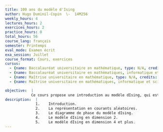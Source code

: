 ```yaml
---
title: 100 ans du modèle d'Ising
author: Hugo Duminil-Copin  \-  14M256
weekly_hours: 4
lectures_hours: 2
exercices_hours: 2
practice_hours: 0
total_hours: 56
course_lang: français
semester: Printemps
eval_mode: Examen écrit
exa_session: Juillet
course_format: Cours, exercices
cursus:
  - {name: Baccalauréat universitaire en mathématique, type: N/A, credits: 6}
  - {name: Baccalauréat universitaire en mathématiques, informatique et sciences numériques, type: N/A, credits: 6}
  - {name: Maîtrise universitaire en mathématique, type: N/A, credits: 6}
  - {name: Maîtrise universitaire en mathématiques, informatique et sciences numériques, type: N/A, credits: 6}

objective:  |
            Ce cours propose une introduction au modèle dIsing, qui est probablement le modèle le plus classique de physique mathématique. De nombreux concepts de physique statistique seront présentés dans le cas du modèle mentionné.
description:  |
              1.	Introduction. 
              2.	La représentation en courants aléatoires.
              3.	Le diagramme de phase du modèle dIsing.
              4.	Le modèle dIsing en dimension 2.
              5.	Le modèle dIsing en dimension 4 et plus.
---
```

